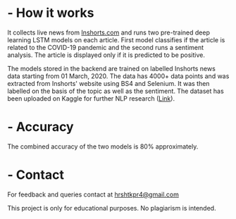 # - How it works
It collects live news from <a href="https://www.inshorts.com/en/read/national">Inshorts.com</a> and runs two pre-trained deep learning LSTM models on each article. First model classifies if the article is related to the COVID-19 pandemic and the second runs a sentiment analysis. The article is displayed only if it is predicted to be positive.

The models stored in the backend are trained on labelled Inshorts news data starting from 01 March, 2020. The data has 4000+ data points and was extracted from Inshorts' website using BS4 and Selenium. It was then labelled on the basis of the topic as well as the sentiment. The dataset has been uploaded on Kaggle for further NLP research (<a href="https://www.kaggle.com/hkapoor/covid19-india-news-headlines-for-nlp">Link</a>).

# - Accuracy
The combined accuracy of the two models is 80% approximately.

# - Contact
For feedback and queries contact at hrshtkpr4@gmail.com


This project is only for educational purposes. No plagiarism is intended.
